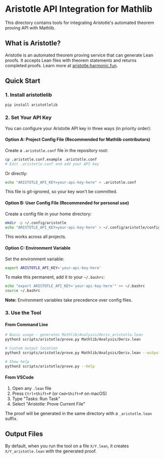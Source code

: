 # Aristotle API Integration for Mathlib

This directory contains tools for integrating Aristotle's automated theorem proving API with Mathlib.

## What is Aristotle?

Aristotle is an automated theorem proving service that can generate Lean proofs. It accepts Lean files with theorem statements and returns completed proofs. Learn more at [aristotle.harmonic.fun](https://aristotle.harmonic.fun).

## Quick Start

### 1. Install aristotlelib

```bash
pip install aristotlelib
```

### 2. Set Your API Key

You can configure your Aristotle API key in three ways (in priority order):

#### Option A: Project Config File (Recommended for Mathlib contributors)

Create a `.aristotle.conf` file in the repository root:

```bash
cp .aristotle.conf.example .aristotle.conf
# Edit .aristotle.conf and add your API key
```

Or directly:

```bash
echo "ARISTOTLE_API_KEY=your-api-key-here" > .aristotle.conf
```

This file is git-ignored, so your key won't be committed.

#### Option B: User Config File (Recommended for personal use)

Create a config file in your home directory:

```bash
mkdir -p ~/.config/aristotle
echo "ARISTOTLE_API_KEY=your-api-key-here" > ~/.config/aristotle/config
```

This works across all projects.

#### Option C: Environment Variable

Set the environment variable:

```bash
export ARISTOTLE_API_KEY='your-api-key-here'
```

To make this permanent, add it to your `~/.bashrc`:

```bash
echo "export ARISTOTLE_API_KEY='your-api-key-here'" >> ~/.bashrc
source ~/.bashrc
```

**Note:** Environment variables take precedence over config files.

### 3. Use the Tool

#### From Command Line

```bash
# Basic usage - generates Mathlib/Analysis/Deriv_aristotle.lean
python3 scripts/aristotle/prove.py Mathlib/Analysis/Deriv.lean

# Custom output location
python3 scripts/aristotle/prove.py Mathlib/Analysis/Deriv.lean --output MyProof.lean

# Show help
python3 scripts/aristotle/prove.py --help
```

#### From VSCode

1. Open any `.lean` file
2. Press `Ctrl+Shift+P` (or `Cmd+Shift+P` on macOS)
3. Type "Tasks: Run Task"
4. Select "Aristotle: Prove Current File"

The proof will be generated in the same directory with a `_aristotle.lean` suffix.

## Output Files

By default, when you run the tool on a file `X/Y.lean`, it creates `X/Y_aristotle.lean` with the generated proof.
